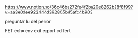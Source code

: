 https://www.notion.so/36c46ba272fe4f2ba20e8262b28f8f99?v=aa3e0dee922444d392805bd5afc4b903

preguntar lu del perror

FET
echo
env
exit
export
cd fent
